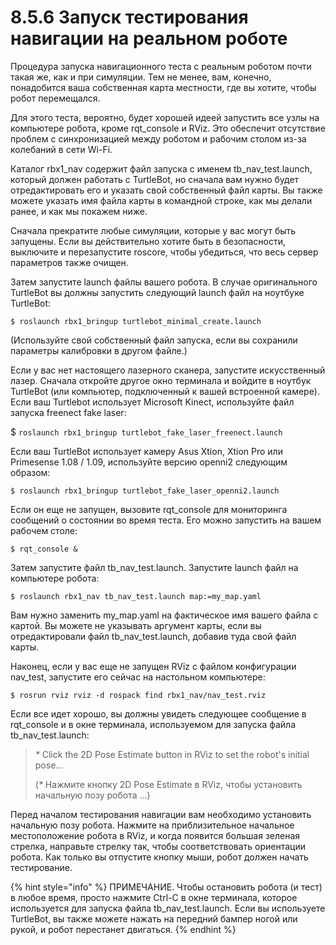 # 8.5.6 Запуск тестирования навигации на реальном роботе

Процедура запуска навигационного теста с реальным роботом почти такая же, как и при симуляции. Тем не менее, вам, конечно, понадобится ваша собственная карта местности, где вы хотите, чтобы робот перемещался.

 Для этого теста, вероятно, будет хорошей идеей запустить все узлы на компьютере робота, кроме rqt\_console и RViz. Это обеспечит отсутствие проблем с синхронизацией между роботом и рабочим столом из-за колебаний в сети Wi-Fi.

 Каталог rbx1\_nav содержит файл запуска с именем tb\_nav\_test.launch, который должен работать с TurtleBot, но сначала вам нужно будет отредактировать его и указать свой собственный файл карты. Вы также можете указать имя файла карты в командной строке, как мы делали ранее, и как мы покажем ниже. 

Сначала прекратите любые симуляции, которые у вас могут быть запущены. Если вы действительно хотите быть в безопасности, выключите и перезапустите roscore, чтобы убедиться, что весь сервер параметров также очищен. 

Затем запустите launch файлы вашего робота. В случае оригинального TurtleBot вы должны запустить следующий launch файл на ноутбуке TurtleBot:

`$ roslaunch rbx1_bringup turtlebot_minimal_create.launch`

\(Используйте свой собственный файл запуска, если вы сохранили параметры калибровки в другом файле.\) 

Если у вас нет настоящего лазерного сканера, запустите искусственный лазер. Сначала откройте другое окно терминала и войдите в ноутбук TurtleBot \(или компьютер, подключенный к вашей встроенной камере\). Если ваш Turtlebot использует Microsoft Kinect, используйте файл запуска freenect fake laser:

$ `roslaunch rbx1_bringup turtlebot_fake_laser_freenect.launch`

Если ваш TurtleBot использует камеру Asus Xtion, Xtion Pro или Primesense 1.08 / 1.09, используйте версию openni2 следующим образом:

`$ roslaunch rbx1_bringup turtlebot_fake_laser_openni2.launch`

Если он еще не запущен, вызовите rqt\_console для мониторинга сообщений о состоянии во время теста. Его можно запустить на вашем рабочем столе:

`$ rqt_console &`

Затем запустите файл tb\_nav\_test.launch. Запустите launch файл на компьютере робота:

`$ roslaunch rbx1_nav tb_nav_test.launch map:=my_map.yaml`

Вам нужно заменить my\_map.yaml на фактическое имя вашего файла с картой. Вы можете не указывать аргумент карты, если вы отредактировали файл tb\_nav\_test.launch, добавив туда свой файл карты. 

Наконец, если у вас еще не запущен RViz с файлом конфигурации nav\_test, запустите его сейчас на настольном компьютере:

`$ rosrun rviz rviz -d rospack find rbx1_nav/nav_test.rviz`

Если все идет хорошо, вы должны увидеть следующее сообщение в rqt\_console и в окне терминала, используемом для запуска файла tb\_nav\_test.launch:

> _\*_ Click the 2D Pose Estimate button in RViz to set the robot's initial pose...
>
> \(_\*_ Нажмите кнопку 2D Pose Estimate в RViz, чтобы установить начальную позу робота ...\)

Перед началом тестирования навигации вам необходимо установить начальную позу робота. Нажмите на приблизительное начальное местоположение робота в RViz, и когда появится большая зеленая стрелка, направьте стрелку так, чтобы соответствовать ориентации робота. Как только вы отпустите кнопку мыши, робот должен начать тестирование.

{% hint style="info" %}
ПРИМЕЧАНИЕ. Чтобы остановить робота \(и тест\) в любое время, просто нажмите Ctrl-C в окне терминала, которое используется для запуска файла tb\_nav\_test.launch. Если вы используете TurtleBot, вы также можете нажать на передний бампер ногой или рукой, и робот перестанет двигаться.
{% endhint %}

